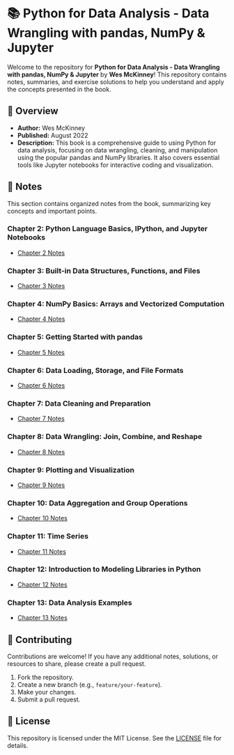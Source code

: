 # 📚 Python for Data Analysis - Data Wrangling with pandas, NumPy & Jupyter

Welcome to the repository for **Python for Data Analysis - Data Wrangling with pandas, NumPy & Jupyter** by **Wes McKinney**! This repository contains notes, summaries, and exercise solutions to help you understand and apply the concepts presented in the book.

## 📖 Overview

- **Author:** Wes McKinney
- **Published:** August 2022
- **Description:** This book is a comprehensive guide to using Python for data analysis, focusing on data wrangling, cleaning, and manipulation using the popular pandas and NumPy libraries. It also covers essential tools like Jupyter notebooks for interactive coding and visualization.

## 📝 Notes

This section contains organized notes from the book, summarizing key concepts and important points.

### Chapter 2: Python Language Basics, IPython, and Jupyter Notebooks

- [Chapter 2 Notes](./ch02.ipynb)

### Chapter 3: Built-in Data Structures, Functions, and Files

- [Chapter 3 Notes](./ch03.ipynb)

### Chapter 4: NumPy Basics: Arrays and Vectorized Computation

- [Chapter 4 Notes](./ch04.ipynb)

### Chapter 5: Getting Started with pandas

- [Chapter 5 Notes](./ch05.ipynb)

### Chapter 6: Data Loading, Storage, and File Formats

- [Chapter 6 Notes](./ch06.ipynb)

### Chapter 7: Data Cleaning and Preparation

- [Chapter 7 Notes](./ch07.ipynb)

### Chapter 8: Data Wrangling: Join, Combine, and Reshape

- [Chapter 8 Notes](./ch08.ipynb)

### Chapter 9: Plotting and Visualization

- [Chapter 9 Notes](./ch09.ipynb)

### Chapter 10: Data Aggregation and Group Operations

- [Chapter 10 Notes](./ch10.ipynb)

### Chapter 11: Time Series

- [Chapter 11 Notes](./ch11.ipynb)

### Chapter 12: Introduction to Modeling Libraries in Python

- [Chapter 12 Notes](./ch12.ipynb)

### Chapter 13: Data Analysis Examples

- [Chapter 13 Notes](./ch13.ipynb)


## 🤝 Contributing

Contributions are welcome! If you have any additional notes, solutions, or resources to share, please create a pull request. 

1. Fork the repository.
2. Create a new branch (e.g., `feature/your-feature`).
3. Make your changes.
4. Submit a pull request.

## 📄 License

This repository is licensed under the MIT License. See the [LICENSE](LICENSE) file for details.
